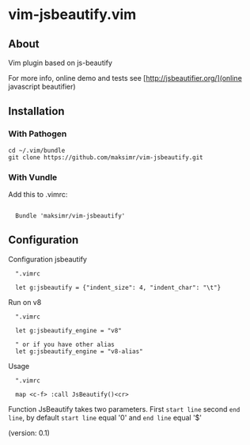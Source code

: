 vim-jsbeautify.vim
============

## About

Vim plugin based on js-beautify

For more info, online demo and tests see [http://jsbeautifier.org/](online javascript beautifier)

Installation
------------


### With Pathogen

```
cd ~/.vim/bundle
git clone https://github.com/maksimr/vim-jsbeautify.git
```

### With Vundle
Add this to .vimrc:

```vim

  Bundle 'maksimr/vim-jsbeautify'

```

Configuration
-------------

Configuration jsbeautify

```vim
  ".vimrc

  let g:jsbeautify = {"indent_size": 4, "indent_char": "\t"}

```

Run on v8

```vim
  ".vimrc

  let g:jsbeautify_engine = "v8"

  " or if you have other alias
  let g:jsbeautify_engine = "v8-alias"

```

Usage

```vim
  ".vimrc

  map <c-f> :call JsBeautify()<cr>

```

Function JsBeautify takes two parameters. First `start line` second `end line`,
by default `start line` equal '0' and `end line` equal '$'

(version: 0.1)
